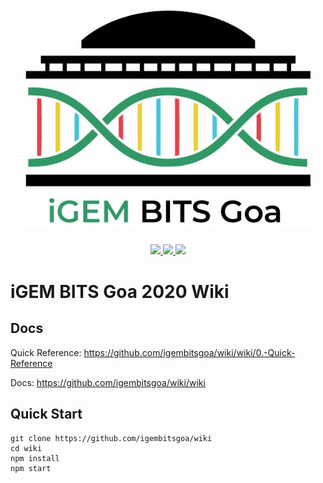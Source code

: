 <p align="center" style="margin-bottom:25px;">
    <img src="src/assets/img/logo.jpg"  height=350 style="max-height: 350px;">
</p>

<p align="center" style="margin-bottom:40px;">
    <a href="https://travis-ci.com/igembitsgoa/wiki">
        <img src="https://travis-ci.com/igembitsgoa/wiki.svg?branch=master"> 
    </a>
    <a href="https://igembitsgoa.github.io/wiki">
        <img src="https://img.shields.io/badge/Github-live-blue">
    </a>
    <a href="https://2020.igem.org/Team:BITSPilani-Goa_India">
        <img src="https://img.shields.io/badge/iGEM-in progress-red">
    </a>
</p>

# iGEM BITS Goa 2020 Wiki

## Docs

Quick Reference: https://github.com/igembitsgoa/wiki/wiki/0.-Quick-Reference

Docs: https://github.com/igembitsgoa/wiki/wiki

## Quick Start

```
git clone https://github.com/igembitsgoa/wiki
cd wiki
npm install
npm start
```
